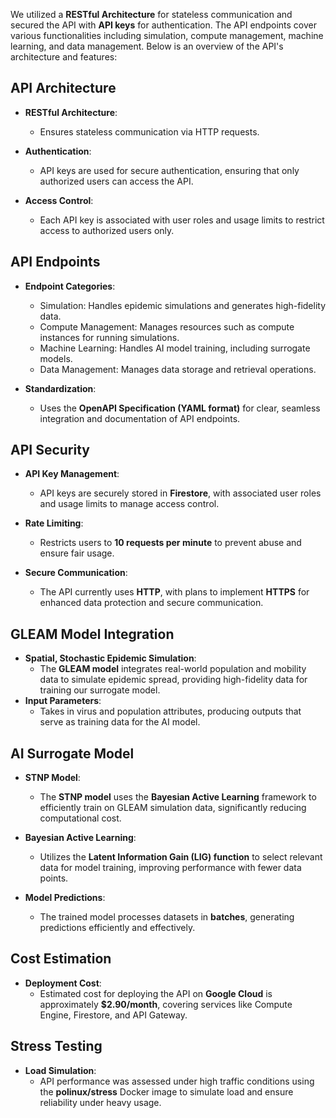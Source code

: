 We utilized a **RESTful Architecture** for stateless communication and secured the API with **API keys** for authentication. The API endpoints cover various functionalities including simulation, compute management, machine learning, and data management. Below is an overview of the API's architecture and features:

## API Architecture

- **RESTful Architecture**:
  - Ensures stateless communication via HTTP requests.
- **Authentication**:

  - API keys are used for secure authentication, ensuring that only authorized users can access the API.

- **Access Control**:
  - Each API key is associated with user roles and usage limits to restrict access to authorized users only.

## API Endpoints

- **Endpoint Categories**:

  - Simulation: Handles epidemic simulations and generates high-fidelity data.
  - Compute Management: Manages resources such as compute instances for running simulations.
  - Machine Learning: Handles AI model training, including surrogate models.
  - Data Management: Manages data storage and retrieval operations.

- **Standardization**:
  - Uses the **OpenAPI Specification (YAML format)** for clear, seamless integration and documentation of API endpoints.

## API Security

- **API Key Management**:

  - API keys are securely stored in **Firestore**, with associated user roles and usage limits to manage access control.

- **Rate Limiting**:

  - Restricts users to **10 requests per minute** to prevent abuse and ensure fair usage.

- **Secure Communication**:
  - The API currently uses **HTTP**, with plans to implement **HTTPS** for enhanced data protection and secure communication.

## GLEAM Model Integration

- **Spatial, Stochastic Epidemic Simulation**:
  - The **GLEAM model** integrates real-world population and mobility data to simulate epidemic spread, providing high-fidelity data for training our surrogate model.
- **Input Parameters**:
  - Takes in virus and population attributes, producing outputs that serve as training data for the AI model.

## AI Surrogate Model

- **STNP Model**:

  - The **STNP model** uses the **Bayesian Active Learning** framework to efficiently train on GLEAM simulation data, significantly reducing computational cost.

- **Bayesian Active Learning**:

  - Utilizes the **Latent Information Gain (LIG) function** to select relevant data for model training, improving performance with fewer data points.

- **Model Predictions**:
  - The trained model processes datasets in **batches**, generating predictions efficiently and effectively.

## Cost Estimation

- **Deployment Cost**:
  - Estimated cost for deploying the API on **Google Cloud** is approximately **$2.90/month**, covering services like Compute Engine, Firestore, and API Gateway.

## Stress Testing

- **Load Simulation**:
  - API performance was assessed under high traffic conditions using the **polinux/stress** Docker image to simulate load and ensure reliability under heavy usage.
